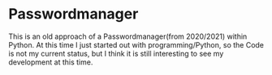 # Passwordmanager
 This is an old approach of a Passwordmanager(from 2020/2021) within Python. At this time I just started out with programming/Python, so the Code is not my current status, but  I think it is still interesting to see my development at this time. 
